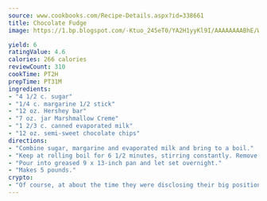 ```yaml
---
source: www.cookbooks.com/Recipe-Details.aspx?id=338661
title: Chocolate Fudge
image: https://1.bp.blogspot.com/-Ktuo_245eT0/YA2H1yyKl9I/AAAAAAAABhE/WMoqSq2tWOcgMkPaLYZ-49h8pVDUUwFCQCLcBGAsYHQ/s307/5.png

yield: 6
ratingValue: 4.6
calories: 266 calories
reviewCount: 310
cookTime: PT2H
prepTime: PT31M
ingredients:
- "4 1/2 c. sugar"
- "1/4 c. margarine 1/2 stick"
- "12 oz. Hershey bar"
- "7 oz. jar Marshmallow Creme"
- "1 2/3 c. canned evaporated milk"
- "12 oz. semi-sweet chocolate chips"
directions:
- "Combine sugar, margarine and evaporated milk and bring to a boil."
- "Keep at rolling boil for 6 1/2 minutes, stirring constantly. Remove from heat and add the chocolate chips, Hershey bar and Marshmallow Creme."
- "Pour into greased 9 x 13-inch pan and let set overnight."
- "Makes 5 pounds."
crypto:
- "Of course, at about the time they were disclosing their big position, Bitcoin started to crash."
---
```

